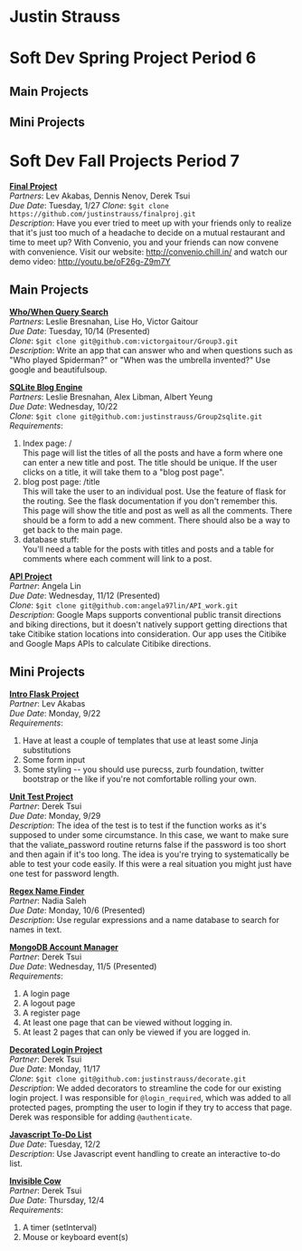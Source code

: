 Justin Strauss
==============

Soft Dev Spring Project Period 6
==============

## Main Projects

## Mini Projects

Soft Dev Fall Projects Period 7
==============

[**Final Project**](https://github.com/justinstrauss/finalproj)  
*Partners*: Lev Akabas, Dennis Nenov, Derek Tsui  
*Due Date*: Tuesday, 1/27
*Clone*: `$git clone https://github.com/justinstrauss/finalproj.git`  
*Description*:  Have you ever tried to meet up with your friends only to realize that it's just too much of a headache to decide on a mutual restaurant and time to meet up? With Convenio, you and your friends can now convene with convenience. Visit our website: http://convenio.chill.in/ and watch our demo video: http://youtu.be/oF26g-Z9m7Y

## Main Projects

[**Who/When Query Search**](https://github.com/victorgaitour/Group3)  
*Partners*: Leslie Bresnahan, Lise Ho, Victor Gaitour  
*Due Date*: Tuesday, 10/14 (Presented)  
*Clone*: `$git clone git@github.com:victorgaitour/Group3.git`  
*Description*: Write an app that can answer who and when questions such as "Who played Spiderman?" or "When was the umbrella invented?" Use google and beautifulsoup.  

[**SQLite Blog Engine**](https://github.com/justinstrauss/Group2sqlite)  
*Partners*: Leslie Bresnahan, Alex Libman, Albert Yeung  
*Due Date*: Wednesday, 10/22  
*Clone*: `$git clone git@github.com:justinstrauss/Group2sqlite.git`  
*Requirements*:  
  1. Index page: /  
This page will list the titles of all the posts and have a form where one can enter a new title and post. The title should be unique. If the user clicks on a title, it will take them to a "blog post page".  
  2. blog post page: /title  
This will take the user to an individual post. Use the <name> feature of flask for the routing. See the flask documentation if you don't remember this. This page will show the title and post as well as all the comments. There should be a form to add a new comment. There should also be a way to get back to the main page.  
  3. database stuff:  
You'll need a table for the posts with titles and posts and a table for comments where each comment will link to a post.  

[**API Project**](https://github.com/angela97lin/API_work)  
*Partner*: Angela Lin  
*Due Date*: Wednesday, 11/12 (Presented)  
*Clone*: `$git clone git@github.com:angela97lin/API_work.git`  
*Description*: Google Maps supports conventional public transit directions and biking directions, but it doesn't natively support getting directions that take Citibike station locations into consideration. Our app uses the Citibike and Google Maps APIs to calculate Citibike directions.  

## Mini Projects

[**Intro Flask Project**](https://github.com/stuycs-softdev/submissions/tree/master/7/intro-proj1/jstrauss_lakabas)  
*Partner*: Lev Akabas  
*Due Date*: Monday, 9/22  
*Requirements*:  
  1. Have at least a couple of templates that use at least some Jinja substitutions  
  2. Some form input  
  3. Some styling -- you should use purecss, zurb foundation, twitter bootstrap or the like if you're not comfortable rolling your own.  

[**Unit Test Project**](https://github.com/stuycs-softdev/submissions/tree/master/7/intro-proj2/jstrauss-dtsui)  
*Partner*: Derek Tsui  
*Due Date*: Monday, 9/29  
*Description*: The idea of the test is to test if the function works as it's supposed to under some circumstance. In this case, we want to make sure that the valiate_password routine returns false if the password is too short and then again if it's too long. The idea is you're trying to systematically be able to test your code easily. If this were a real situation you might just have one test for password length.  

[**Regex Name Finder**](https://github.com/stuycs-softdev/submissions/tree/master/7/regexp/jstrauss_nsaleh)  
*Partner*: Nadia Saleh  
*Due Date*: Monday, 10/6 (Presented)  
*Description*: Use regular expressions and a name database to search for names in text.

[**MongoDB Account Manager**](https://github.com/stuycs-softdev/submissions/tree/master/7/mongoproj/jstrauss_dtsui)  
*Partner*: Derek Tsui  
*Due Date*: Wednesday, 11/5 (Presented)  
*Requirements*:  
  1. A login page  
  2. A logout page  
  3. A register page  
  4. At least one page that can be viewed without logging in.  
  5. At least 2 pages that can only be viewed if you are logged in.  

[**Decorated Login Project**](https://github.com/justinstrauss/decorate)  
*Partner*: Derek Tsui  
*Due Date*: Monday, 11/17  
*Clone*: `$git clone git@github.com:justinstrauss/decorate.git`  
*Description*: We added decorators to streamline the code for our existing login project. I was responsible for `@login_required`, which was added to all protected pages, prompting the user to login if they try to access that page. Derek was responsible for adding `@authenticate`.  

[**Javascript To-Do List**](https://github.com/stuycs-softdev/submissions/tree/master/7/todo/jstrauss)  
*Due Date*: Tuesday, 12/2  
*Description*: Use Javascript event handling to create an interactive to-do list.  

[**Invisible Cow**](https://github.com/stuycs-softdev/submissions/tree/master/7/cow/jstrauss_dtsui)  
*Partner*: Derek Tsui  
*Due Date*: Thursday, 12/4  
*Requirements*:
  1. A timer (setInterval)  
  2. Mouse or keyboard event(s)  
